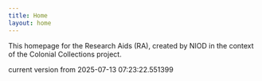 ```yaml
---
title: Home
layout: home
---
```


This homepage for the Research Aids (RA), created by NIOD in the context of the Colonial Collections project. 


current version from 2025-07-13 07:23:22.551399